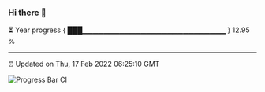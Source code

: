 ### Hi there 👋

⏳ Year progress { ███▁▁▁▁▁▁▁▁▁▁▁▁▁▁▁▁▁▁▁▁▁▁▁▁▁▁▁ } 12.95 %

---

⏰ Updated on Thu, 17 Feb 2022 06:25:10 GMT

![Progress Bar CI](https://github.com/ZhaoGui/ZhaoGui/workflows/Progress%20Bar%20CI/badge.svg)
